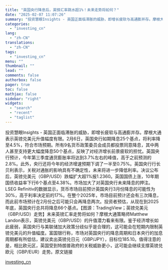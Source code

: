 ```yaml
---
title: "英国央行降息后，英镑汇率跳水超1%！未来走势将如何？"
date: "2025-02-07 11:07:26"
summary: "投资慧眼Insights - 英国正面临滞胀的威胁，即增长疲软与高通膨并存。摩根大通表示英镑兑美元..."
categories:
  - "investing_cn"
lang:
  - "zh-CN"
translations:
  - "zh-CN"
tags:
  - "investing_cn"
menu: ""
thumbnail: ""
lead: ""
comments: false
authorbox: false
pager: true
toc: false
mathjax: false
sidebar: "right"
widgets:
  - "search"
  - "recent"
  - "taglist"
---
```


投资慧眼Insights - 英国正面临滞胀的威胁，即增长疲软与高通膨并存。摩根大通表示英镑兑美元升值幅度有限。2月6日，英国央行如期降息25个基点，将利率降至4.5%，符合市场预期。所有9名货币政策委员会成员都投票同意降息，其中两人甚至支持更大幅度降息50个基点，反映了对经济增长前景疲软的担忧。英国央行预计，今年第三季度通货膨胀率将达到3.7%左右的峰值，高于之前预测的2.8%。此外，央行还将今年的经济增速预期下调了一半至0.75%。英国央行行长贝利表示，关税对通胀的影响具有不确定性，未来将进一步降低利率。决议公布后，英镑兑美元（GBP/USD）跌幅扩大超1%报1.2360。英国国债上涨，10年期国债收益率下行6个基点至4.38%。市场加大了对英国央行未来降息的押注。LSEG Refinitiv的数据显示，货币市场目前预计英国央行3月份降息的可能性为30%，高于利率决定前的17%。在整个2025年，市场目前预计还会有三次降息，而此前市场预计在2月份之后可能只会再降息两次。投资者预估，从现在到2025年底，英国央行总共将降息66个基点。【图源：TradingView；英镑兑美元（GBP/USD）走势】未来英镑汇率走势将如何？摩根大通策略师Matthew Landon表示，英镑兑美元（GBP/USD）的升值潜力看来有限。鉴于经济增长如此疲弱，英国央行与美联储加大政策分歧似乎是合理的，这可能会在短期内限制英镑兑美元的升值幅度。富国银行称，市场对英国央行的降息周期和日本央行的加息周期都有所低估，建议卖出英镑兑日元（GBP/JPY），目标位185.10。值得注意的是，相比欧元区，英国受到特朗普政府的关税威胁更小，这可能会继续支撑英镑兑欧元（GBP/EUR）走势。原文链接

[investing_cn](https://cn.investing.com/news/forex-news/article-2661701)
